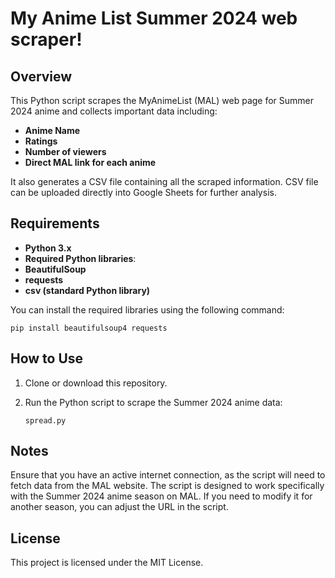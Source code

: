 # My Anime List Summer 2024 web scraper!

## Overview
This Python script scrapes the MyAnimeList (MAL) web page for Summer 2024 anime and collects important data including:

- **Anime Name**
- **Ratings**
- **Number of viewers**
- **Direct MAL link for each anime**
    
 It also generates a CSV file containing all the scraped information.
 CSV file can be uploaded directly into Google Sheets for further analysis.

## Requirements

- **Python 3.x**
- **Required Python libraries**:
- **BeautifulSoup**
- **requests**
- **csv (standard Python library)**

You can install the required libraries using the following command:

`pip install beautifulsoup4 requests`


## How to Use
1) Clone or download this repository.
2) Run the Python script to scrape the Summer 2024 anime data:
   
   `spread.py`
   


## Notes
Ensure that you have an active internet connection, as the script will need to fetch data from the MAL website.
The script is designed to work specifically with the Summer 2024 anime season on MAL. If you need to modify it for another season, you can adjust the URL in the script.

## License
This project is licensed under the MIT License.

